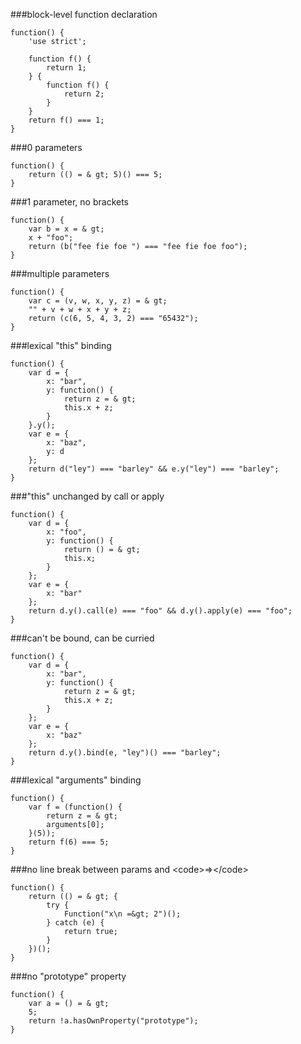 ###block-level function declaration
          
```
function() {
    'use strict';

    function f() {
        return 1;
    } {
        function f() {
            return 2;
        }
    }
    return f() === 1;
}
```
###0 parameters
          
```
function() {
    return (() = & gt; 5)() === 5;
}
```
###1 parameter, no brackets
          
```
function() {
    var b = x = & gt;
    x + "foo";
    return (b("fee fie foe ") === "fee fie foe foo");
}
```
###multiple parameters
          
```
function() {
    var c = (v, w, x, y, z) = & gt;
    "" + v + w + x + y + z;
    return (c(6, 5, 4, 3, 2) === "65432");
}
```
###lexical &quot;this&quot; binding
          
```
function() {
    var d = {
        x: "bar",
        y: function() {
            return z = & gt;
            this.x + z;
        }
    }.y();
    var e = {
        x: "baz",
        y: d
    };
    return d("ley") === "barley" && e.y("ley") === "barley";
}
```
###&quot;this&quot; unchanged by call or apply
          
```
function() {
    var d = {
        x: "foo",
        y: function() {
            return () = & gt;
            this.x;
        }
    };
    var e = {
        x: "bar"
    };
    return d.y().call(e) === "foo" && d.y().apply(e) === "foo";
}
```
###can't be bound, can be curried
          
```
function() {
    var d = {
        x: "bar",
        y: function() {
            return z = & gt;
            this.x + z;
        }
    };
    var e = {
        x: "baz"
    };
    return d.y().bind(e, "ley")() === "barley";
}
```
###lexical &quot;arguments&quot; binding
          
```
function() {
    var f = (function() {
        return z = & gt;
        arguments[0];
    }(5));
    return f(6) === 5;
}
```
###no line break between params and &lt;code&gt;=&gt;&lt;/code&gt;
          
```
function() {
    return (() = & gt; {
        try {
            Function("x\n =&gt; 2")();
        } catch (e) {
            return true;
        }
    })();
}
```
###no &quot;prototype&quot; property
          
```
function() {
    var a = () = & gt;
    5;
    return !a.hasOwnProperty("prototype");
}
```
